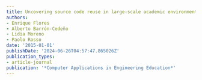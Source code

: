 ```yaml
---
title: Uncovering source code reuse in large-scale academic environments
authors:
- Enrique Flores
- Alberto Barrón-Cedeño
- Lidia Moreno
- Paolo Rosso
date: '2015-01-01'
publishDate: '2024-06-26T04:57:47.865026Z'
publication_types:
- article-journal
publication: '*Computer Applications in Engineering Education*'
---
```

